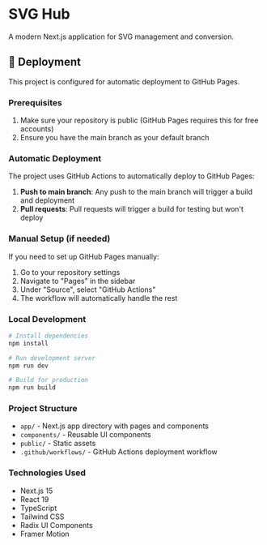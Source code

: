 # SVG Hub

A modern Next.js application for SVG management and conversion.

## 🚀 Deployment

This project is configured for automatic deployment to GitHub Pages.

### Prerequisites

1. Make sure your repository is public (GitHub Pages requires this for free accounts)
2. Ensure you have the main branch as your default branch

### Automatic Deployment

The project uses GitHub Actions to automatically deploy to GitHub Pages:

1. **Push to main branch**: Any push to the main branch will trigger a build and deployment
2. **Pull requests**: Pull requests will trigger a build for testing but won't deploy

### Manual Setup (if needed)

If you need to set up GitHub Pages manually:

1. Go to your repository settings
2. Navigate to "Pages" in the sidebar
3. Under "Source", select "GitHub Actions"
4. The workflow will automatically handle the rest

### Local Development

```bash
# Install dependencies
npm install

# Run development server
npm run dev

# Build for production
npm run build
```

### Project Structure

- `app/` - Next.js app directory with pages and components
- `components/` - Reusable UI components
- `public/` - Static assets
- `.github/workflows/` - GitHub Actions deployment workflow

### Technologies Used

- Next.js 15
- React 19
- TypeScript
- Tailwind CSS
- Radix UI Components
- Framer Motion